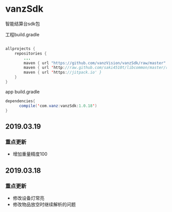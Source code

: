 # vanzSdk
智能结算台sdk包

工程build.gradle
```Java

allprojects {
    repositories {
        ...
        maven { url "https://github.com/vanzVision/vanzSdk/raw/master" }
        maven { url 'http://raw.github.com/saki4510t/libcommon/master/repository/' }
        maven { url 'https://jitpack.io' }
    }
}
```

app build.gradle
```Java
dependencies{
      compile('com.vanz:vanzSdk:1.0.18')
}
```

## 2019.03.19
### 重点更新
* 增加重量精度100

## 2019.03.18
### 重点更新
* 修改设备灯常亮
* 修改物品放空时继续解析的问题

